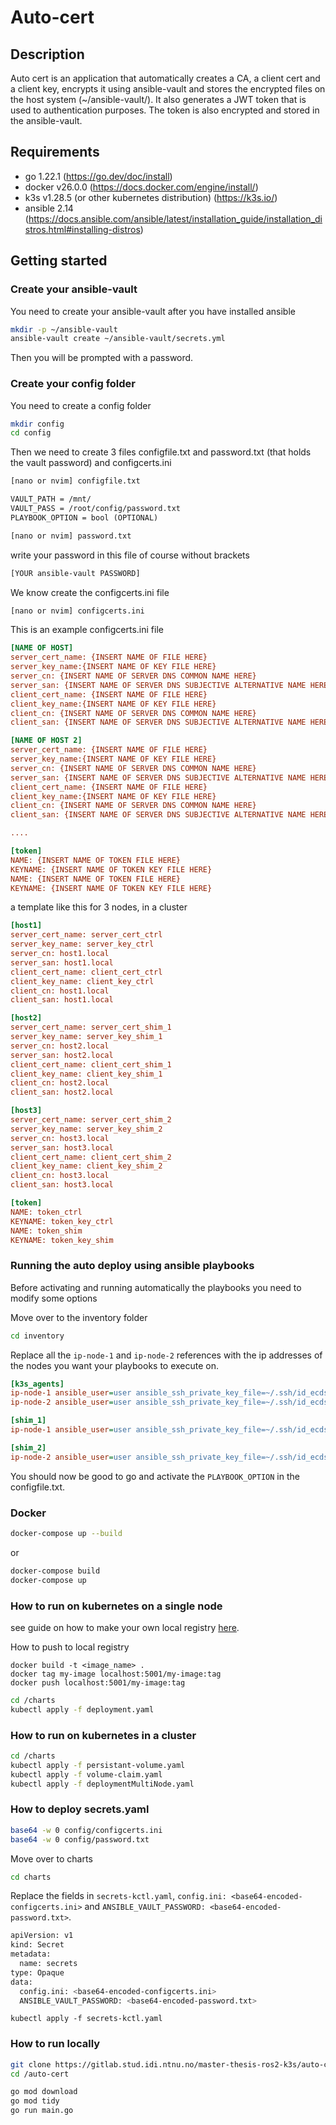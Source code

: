 # Auto-cert

## Description

Auto cert is an application that automatically creates a CA, a client cert and a client key, encrypts it using ansible-vault and stores the encrypted files on the host system (~/ansible-vault/). It also generates a JWT token that is used to authentication purposes. The token is also encrypted and stored in the ansible-vault. 


## Requirements

- go 1.22.1 (https://go.dev/doc/install)
- docker v26.0.0 (https://docs.docker.com/engine/install/)
- k3s v1.28.5 (or other kubernetes distribution) (https://k3s.io/)
- ansible 2.14 (https://docs.ansible.com/ansible/latest/installation_guide/installation_distros.html#installing-distros)

## Getting started

### Create your ansible-vault

You need to create your ansible-vault after you have installed ansible

```bash
mkdir -p ~/ansible-vault
ansible-vault create ~/ansible-vault/secrets.yml
```
Then you will be prompted with a password.

### Create your config folder

You need to create a config folder

```bash
mkdir config
cd config
```

Then we need to create 3 files configfile.txt and password.txt (that holds the vault password) and configcerts.ini

```bash
[nano or nvim] configfile.txt
```

```txt
VAULT_PATH = /mnt/
VAULT_PASS = /root/config/password.txt
PLAYBOOK_OPTION = bool (OPTIONAL) 
```

```bash
[nano or nvim] password.txt
```

write your password in this file of course without brackets

```txt
[YOUR ansible-vault PASSWORD] 
```

We know create the configcerts.ini file

```bash
[nano or nvim] configcerts.ini
```


This is an example configcerts.ini file

```ini
[NAME OF HOST]
server_cert_name: {INSERT NAME OF FILE HERE}
server_key_name:{INSERT NAME OF KEY FILE HERE}
server_cn: {INSERT NAME OF SERVER DNS COMMON NAME HERE}
server_san: {INSERT NAME OF SERVER DNS SUBJECTIVE ALTERNATIVE NAME HERE}
client_cert_name: {INSERT NAME OF FILE HERE}
client_key_name:{INSERT NAME OF KEY FILE HERE}
client_cn: {INSERT NAME OF SERVER DNS COMMON NAME HERE}
client_san: {INSERT NAME OF SERVER DNS SUBJECTIVE ALTERNATIVE NAME HERE}

[NAME OF HOST 2]
server_cert_name: {INSERT NAME OF FILE HERE}
server_key_name:{INSERT NAME OF KEY FILE HERE}
server_cn: {INSERT NAME OF SERVER DNS COMMON NAME HERE}
server_san: {INSERT NAME OF SERVER DNS SUBJECTIVE ALTERNATIVE NAME HERE}
client_cert_name: {INSERT NAME OF FILE HERE}
client_key_name:{INSERT NAME OF KEY FILE HERE}
client_cn: {INSERT NAME OF SERVER DNS COMMON NAME HERE}
client_san: {INSERT NAME OF SERVER DNS SUBJECTIVE ALTERNATIVE NAME HERE}

....

[token]
NAME: {INSERT NAME OF TOKEN FILE HERE}
KEYNAME: {INSERT NAME OF TOKEN KEY FILE HERE}
NAME: {INSERT NAME OF TOKEN FILE HERE}
KEYNAME: {INSERT NAME OF TOKEN KEY FILE HERE}
```

a template like this for 3 nodes, in a cluster

```ini
[host1]
server_cert_name: server_cert_ctrl
server_key_name: server_key_ctrl
server_cn: host1.local
server_san: host1.local
client_cert_name: client_cert_ctrl
client_key_name: client_key_ctrl
client_cn: host1.local
client_san: host1.local

[host2]
server_cert_name: server_cert_shim_1
server_key_name: server_key_shim_1
server_cn: host2.local
server_san: host2.local
client_cert_name: client_cert_shim_1
client_key_name: client_key_shim_1
client_cn: host2.local
client_san: host2.local

[host3]
server_cert_name: server_cert_shim_2
server_key_name: server_key_shim_2
server_cn: host3.local
server_san: host3.local
client_cert_name: client_cert_shim_2
client_key_name: client_key_shim_2
client_cn: host3.local
client_san: host3.local

[token]
NAME: token_ctrl
KEYNAME: token_key_ctrl
NAME: token_shim
KEYNAME: token_key_shim
```

### Running the auto deploy using ansible playbooks

Before activating and running automatically the playbooks you need to modify some options

Move over to the inventory folder
```bash
cd inventory
```

Replace all the ``ip-node-1`` and ``ip-node-2`` references with the ip addresses of the nodes you want
your playbooks to execute on. 

```ini
[k3s_agents]
ip-node-1 ansible_user=user ansible_ssh_private_key_file=~/.ssh/id_ecdsa ansible_connection=ssh
ip-node-2 ansible_user=user ansible_ssh_private_key_file=~/.ssh/id_ecdsa ansible_connection=ssh

[shim_1]
ip-node-1 ansible_user=user ansible_ssh_private_key_file=~/.ssh/id_ecdsa ansible_connection=ssh

[shim_2]
ip-node-2 ansible_user=user ansible_ssh_private_key_file=~/.ssh/id_ecdsa ansible_connection=ssh
```

You should now be good to go and activate the ``PLAYBOOK_OPTION`` in the configfile.txt.

### Docker

```bash
docker-compose up --build
```
or

```bash
docker-compose build
docker-compose up
```

### How to run on kubernetes on a single node


see guide on how to make your own local registry [here](/Create%20local%20container%20registry.md).

How to push to local registry
```
docker build -t <image_name> .
docker tag my-image localhost:5001/my-image:tag
docker push localhost:5001/my-image:tag
```

```bash
cd /charts
kubectl apply -f deployment.yaml
```

### How to run on kubernetes in a cluster

```bash
cd /charts
kubectl apply -f persistant-volume.yaml
kubectl apply -f volume-claim.yaml
kubectl apply -f deploymentMultiNode.yaml
```

### How to deploy secrets.yaml

```bash
base64 -w 0 config/configcerts.ini
base64 -w 0 config/password.txt
```

Move over to charts

```bash
cd charts
```

Replace the fields in ``secrets-kctl.yaml``, ``config.ini: <base64-encoded-configcerts.ini>`` and ``ANSIBLE_VAULT_PASSWORD: <base64-encoded-password.txt>``.

```bash
apiVersion: v1
kind: Secret
metadata:
  name: secrets
type: Opaque
data:
  config.ini: <base64-encoded-configcerts.ini>
  ANSIBLE_VAULT_PASSWORD: <base64-encoded-password.txt>
```

```
kubectl apply -f secrets-kctl.yaml
```

### How to run locally

```bash
git clone https://gitlab.stud.idi.ntnu.no/master-thesis-ros2-k3s/auto-cert.git
cd /auto-cert
```

```bash
go mod download
go mod tidy
go run main.go
```


